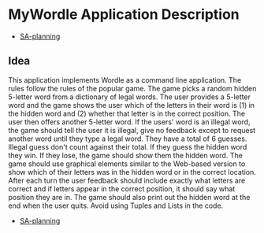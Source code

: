 #  MyWordle Application Description

-   [SA-planning](./mywordle1.saplan.coarch.md)

## Idea
This application implements Wordle as a command line application. The rules follow the rules of the popular game. The game picks a random hidden 5-letter word from a dictionary of legal words. The user provides a 5-letter word and the game shows the user which of the letters in their word is (1) in the hidden word and (2) whether that letter is in the correct position. The user then offers another 5-letter word. 
If the users' word is an illegal word, the game should tell the user it is illegal, give no feedback except to
request another word until they type a legal word.
They have a total of 6 guesses. Illegal guess don't count against their total.
If they guess the hidden word they win. If they lose, the game should show them the hidden word. The game should use graphical elements similar to the Web-based version to show which of their letters was in the hidden word or in the correct location.
After each turn the user feedback should include exactly what letters are correct and if letters appear in the correct position, 
it should say what position they are in.  The game should also print out the hidden word at the end when the user quits.
Avoid using Tuples and Lists in the code.

-   [SA-planning](./mywordle.saplan.coarch.md)